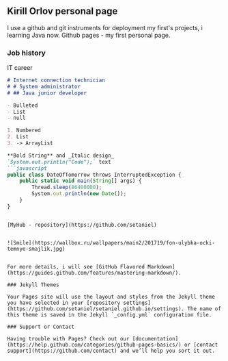 ## Kirill Orlov personal page

I use a github and git instruments for deployment my first's projects, i learning Java now.
Github pages - my first personal page.

### Job history

IT career

```markdown
# Internet connection technician
# # System administrator
# ## Java junior developer

- Bulleted
- List
- null

1. Numbered
2. List
3. -> ArrayList

**Bold String** and _Italic design_ 
`System.out.println("Code");` text
```javascript
public class DateOfTomorrow throws InterruptedException {
    public static void main(String[] args) {
        Thread.sleep(86400000);
        System.out.println(new Date());
    }
}
```
```

[MyHub - repository](https://github.com/setaniel) 


![Smile](https://wallbox.ru/wallpapers/main2/201719/fon-ulybka-ocki-temnye-smajlik.jpg)


For more details, i will see [GitHub Flavored Markdown](https://guides.github.com/features/mastering-markdown/).

### Jekyll Themes

Your Pages site will use the layout and styles from the Jekyll theme you have selected in your [repository settings](https://github.com/setaniel/setaniel.github.io/settings). The name of this theme is saved in the Jekyll `_config.yml` configuration file.

### Support or Contact

Having trouble with Pages? Check out our [documentation](https://help.github.com/categories/github-pages-basics/) or [contact support](https://github.com/contact) and we’ll help you sort it out.
